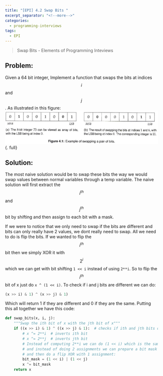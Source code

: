 ```yaml
---
title: "[EPI] 4.2 Swap Bits "
excerpt_separator: "<!--more-->"
categories:
  - programming-interviews
tags:
  - EPI 
---
```


> Swap Bits - Elements of Programming Inteviews 

<!--more-->
## **Problem**: 
Given a 64 bit integer, Implement a function that swaps the bits at indices $$i$$ and $$j$$. As illustrated in this figure:
![](/assets/images/swap-bits-example.png){. full}

## **Solution**:
The most naive solution would be to swap these bits the way we would swap values between normal variables through a temp variable. The naive solution will first extract the $$i^{th}$$ and $$j^{th}$$ bit by shifting and then assign to each bit with a mask. 

If we were to notice that we only need to swap if the bits are different and bits can only really have 2 values, we dont really need to swap. All we need to do is flip the bits. If we wanted to flip the $$i^{th}$$ bit then we simply XOR it with $$2^i$$ which we can get with bit shifting `1 << i` instead of using `2**i`. So to flip the $$i^{th}$$ bit of x just do `x ^ (1 << i)`. To check if i and j bits are different we can do:

```python
(x >> i) & 1) ^ (x >> j) & 1)
```
Which will return 1 if they are different and 0 if they are the same. Putting this all together we have this code:

```python
def swap_bits(x, i, j):
    """Swap the ith bit of x with the jth bit of x"""
    if ((x >> i) & 1) ^ ((x >> j) & 1):  # checks if ith and jth bits of x are not same
        # x ^= 2**i  # inverts ith bit
        # x ^= 2**j  # inverts jth bit
        # Instead of computing 2**i we can do (1 << i) which is the same thing
        # and instead of doing 2 assignments we can prepare a bit mask
        # and then do a flip XOR with 1 assignment:
        bit_mask = (1 << i) | (1 << j)
        x ^= bit_mask
    return x
```

